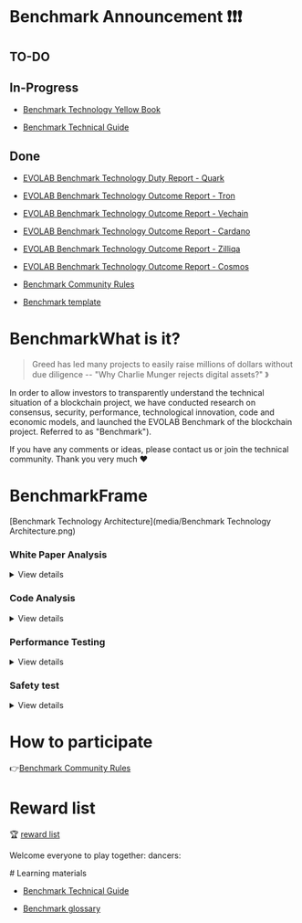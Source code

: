 # Benchmark Announcement :exclamation::exclamation::exclamation:
## TO-DO

## In-Progress


- [Benchmark Technology Yellow Book](result/Benchmark_yellowpaper_zh-cn/Benchmark_yellowpaper_zh-cn.md)

- [Benchmark Technical Guide](study/Benchmark_tech_study_zh-cn.md)

## Done

- [EVOLAB Benchmark Technology Duty Report - Quark](https://mp.weixin.qq.com/s/GtMxlf8J8QdTiV2sZVTAPw)

- [EVOLAB Benchmark Technology Outcome Report - Tron](https://mp.weixin.qq.com/s/-NPpj73BCy381O4bwTcZ2A)

- [EVOLAB Benchmark Technology Outcome Report - Vechain](https://mp.weixin.qq.com/s/K5CPeWYLEECddRHXSAMQ2Q)

- [EVOLAB Benchmark Technology Outcome Report - Cardano](https://mp.weixin.qq.com/s/ghOmNEqo3o8eviQwWsqJqg)

- [EVOLAB Benchmark Technology Outcome Report - Zilliqa](https://mp.weixin.qq.com/s/_AmX1sd6ckiHIvsreOY_OQ)

- [EVOLAB Benchmark Technology Outcome Report - Cosmos](https://mp.weixin.qq.com/s/1mCLkHr_aPrfl05YjewO2Q)

- [Benchmark Community Rules](rule/Benchmark_rule/Benchmark_rule.md)

- [Benchmark template](rule/Benchmark_template/Benchmark_template.md)

# BenchmarkWhat is it?

> Greed has led many projects to easily raise millions of dollars without due diligence -- "Why Charlie Munger rejects digital assets?" 》

In order to allow investors to transparently understand the technical situation of a blockchain project, we have conducted research on consensus, security, performance, technological innovation, code and economic models, and launched the EVOLAB Benchmark of the blockchain project. Referred to as "Benchmark").

If you have any comments or ideas, please contact us or join the technical community. Thank you very much :heart:

# BenchmarkFrame

[Benchmark Technology Architecture](media/Benchmark Technology Architecture.png)


### White Paper Analysis

<details>

<summary>View details</summary>

[White Paper Analysis](media/white paper analysis.png)

</details>

### Code Analysis

<details>
<summary>View details</summary>

![code analysis](media/code analysis.png)

</details>

### Performance Testing

<details>
<summary>View details</summary>

[Performance test](media/performance test.png)

</details>

### Safety test

<details>
<summary>View details</summary>

![Security Test] (media/security test.png)

</details>

# How to participate

:point_right:[Benchmark Community Rules](rule/Benchmark_rule/Benchmark_rule.md)


# Reward list

:trophy: [reward list](rule/Benchmark_reward_list/Benchmark_reward_list.md)

Welcome everyone to play together: dancers:

# Learning materials

- [Benchmark Technical Guide](study/Benchmark_tech_study_zh-cn.md)

- [Benchmark glossary](result/Glossary/Glossary.md)
